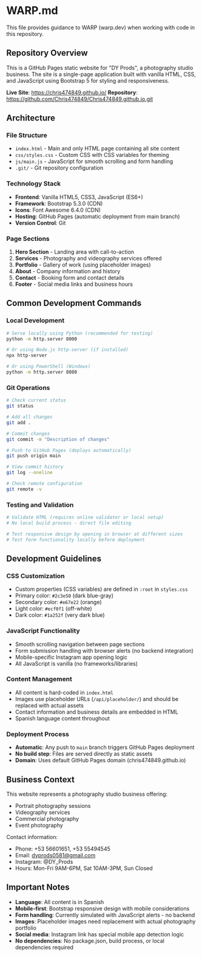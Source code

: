 # WARP.md

This file provides guidance to WARP (warp.dev) when working with code in this repository.

## Repository Overview

This is a GitHub Pages static website for "DY Prods", a photography studio business. The site is a single-page application built with vanilla HTML, CSS, and JavaScript using Bootstrap 5 for styling and responsiveness.

**Live Site**: https://chris474849.github.io/
**Repository**: https://github.com/Chris474849/Chris474849.github.io.git

## Architecture

### File Structure
- `index.html` - Main and only HTML page containing all site content
- `css/styles.css` - Custom CSS with CSS variables for theming
- `js/main.js` - JavaScript for smooth scrolling and form handling
- `.git/` - Git repository configuration

### Technology Stack
- **Frontend**: Vanilla HTML5, CSS3, JavaScript (ES6+)
- **Framework**: Bootstrap 5.3.0 (CDN)
- **Icons**: Font Awesome 6.4.0 (CDN)  
- **Hosting**: GitHub Pages (automatic deployment from main branch)
- **Version Control**: Git

### Page Sections
1. **Hero Section** - Landing area with call-to-action
2. **Services** - Photography and videography services offered
3. **Portfolio** - Gallery of work (using placeholder images)
4. **About** - Company information and history
5. **Contact** - Booking form and contact details
6. **Footer** - Social media links and business hours

## Common Development Commands

### Local Development
```bash
# Serve locally using Python (recommended for testing)
python -m http.server 8000

# Or using Node.js http-server (if installed)
npx http-server

# Or using PowerShell (Windows)
python -m http.server 8080
```

### Git Operations
```bash
# Check current status
git status

# Add all changes
git add .

# Commit changes
git commit -m "Description of changes"

# Push to GitHub Pages (deploys automatically)
git push origin main

# View commit history
git log --oneline

# Check remote configuration
git remote -v
```

### Testing and Validation
```bash
# Validate HTML (requires online validator or local setup)
# No local build process - direct file editing

# Test responsive design by opening in browser at different sizes
# Test form functionality locally before deployment
```

## Development Guidelines

### CSS Customization
- Custom properties (CSS variables) are defined in `:root` in `styles.css`
- Primary color: `#2c3e50` (dark blue-gray)
- Secondary color: `#e67e22` (orange)
- Light color: `#ecf0f1` (off-white)
- Dark color: `#1a252f` (very dark blue)

### JavaScript Functionality
- Smooth scrolling navigation between page sections
- Form submission handling with browser alerts (no backend integration)
- Mobile-specific Instagram app opening logic
- All JavaScript is vanilla (no frameworks/libraries)

### Content Management
- All content is hard-coded in `index.html`
- Images use placeholder URLs (`/api/placeholder/`) and should be replaced with actual assets
- Contact information and business details are embedded in HTML
- Spanish language content throughout

### Deployment Process
- **Automatic**: Any push to `main` branch triggers GitHub Pages deployment
- **No build step**: Files are served directly as static assets
- **Domain**: Uses default GitHub Pages domain (chris474849.github.io)

## Business Context

This website represents a photography studio business offering:
- Portrait photography sessions
- Videography services  
- Commercial photography
- Event photography

Contact information:
- Phone: +53 56601651, +53 55494545
- Email: dyprods0581@gmail.com
- Instagram: @DY_Prods
- Hours: Mon-Fri 9AM-6PM, Sat 10AM-3PM, Sun Closed

## Important Notes

- **Language**: All content is in Spanish
- **Mobile-first**: Bootstrap responsive design with mobile considerations
- **Form handling**: Currently simulated with JavaScript alerts - no backend
- **Images**: Placeholder images need replacement with actual photography portfolio
- **Social media**: Instagram link has special mobile app detection logic
- **No dependencies**: No package.json, build process, or local dependencies required